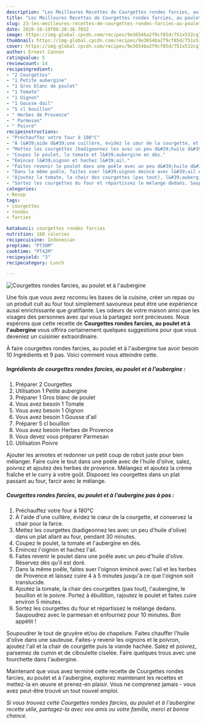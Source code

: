 ```yaml
---
description: "Les Meilleures Recettes de Courgettes rondes farcies, au poulet et à l&amp;#39;aubergine"
title: "Les Meilleures Recettes de Courgettes rondes farcies, au poulet et à l&amp;#39;aubergine"
slug: 23-les-meilleures-recettes-de-courgettes-rondes-farcies-au-poulet-et-a-l-and-39-aubergine
date: 2020-10-19T06:20:36.785Z
image: https://img-global.cpcdn.com/recipes/9e3654ba2f9cf85d/751x532cq70/courgettes-rondes-farcies-au-poulet-et-a-laubergine-photo-principale-de-la-recette.jpg
thumbnail: https://img-global.cpcdn.com/recipes/9e3654ba2f9cf85d/751x532cq70/courgettes-rondes-farcies-au-poulet-et-a-laubergine-photo-principale-de-la-recette.jpg
cover: https://img-global.cpcdn.com/recipes/9e3654ba2f9cf85d/751x532cq70/courgettes-rondes-farcies-au-poulet-et-a-laubergine-photo-principale-de-la-recette.jpg
author: Ernest Cannon
ratingvalue: 5
reviewcount: 14
recipeingredient:
- "2 Courgettes"
- "1 Petite aubergine"
- "1 Gros blanc de poulet"
- "1 Tomate"
- "1 Oignon"
- "1 Gousse dail"
- "5 cl bouillon"
- " Herbes de Provence"
- " Parmesan"
- " Poivre"
recipeinstructions:
- "Préchauffez votre four à 180°C"
- "À l&#39;aide d&#39;une cuillère, évidez le cœur de la courgette, et conservez la chair pour la farce."
- "Mettez les courgettes (badigeonnez les avec un peu d&#39;huile d&#39;olive) dans un plat allant au four, pendant 30 minutes."
- "Coupez le poulet, la tomate et l&#39;aubergine en dés."
- "Émincez l&#39;oignon et hachez l&#39;ail."
- "Faites revenir le poulet dans une poêle avec un peu d&#39;huile d&#39;olive. Réservez dès qu&#39;il est doré."
- "Dans la même poêle, faites suer l&#39;oignon émincé avec l&#39;ail et les herbes de Provence et laissez cuire 4 à 5 minutes jusqu&#39;à ce que l&#39;oignon soit translucide."
- "Ajoutez la tomate, la chair des courgettes (pas tout), l&#39;aubergine, le bouillon et le poivre. Portez à ébullition, rajoutez le poulet et faites cuire environ 5 minutes."
- "Sortez les courgettes du four et répartissez le mélange dedans. Saupoudrez avec le parmesan et enfournez pour 10 minutes. Bon appétit !"
categories:
- Resep
tags:
- courgettes
- rondes
- farcies

katakunci: courgettes rondes farcies 
nutrition: 168 calories
recipecuisine: Indonesian
preptime: "PT30M"
cooktime: "PT42M"
recipeyield: "3"
recipecategory: Lunch

---
```



![Courgettes rondes farcies, au poulet et à l&#39;aubergine](https://img-global.cpcdn.com/recipes/9e3654ba2f9cf85d/751x532cq70/courgettes-rondes-farcies-au-poulet-et-a-laubergine-photo-principale-de-la-recette.jpg)

Une fois que vous avez reconnu les bases de la cuisine, créer un repas ou un produit cuit au four tout simplement savoureux peut être une expérience aussi enrichissante que gratifiante. Les odeurs de votre maison ainsi que les visages des personnes avec qui vous la partagez sont précieuses. Nous espérons que cette recette de <strong> Courgettes rondes farcies, au poulet et à l&#39;aubergine </strong> vous offrira certainement quelques suggestions pour que vous deveniez un cuisinier extraordinaire.

<!--inarticleads1-->

À faire courgettes rondes farcies, au poulet et à l&#39;aubergine tue avoir besoin 10 Ingrédients et 9 pas. Voici comment vous atteindre cette.

##### Ingrédients de courgettes rondes farcies, au poulet et à l&#39;aubergine :

1. Préparer 2 Courgettes
1. Utilisation 1 Petite aubergine
1. Préparer 1 Gros blanc de poulet
1. Vous avez besoin 1 Tomate
1. Vous avez besoin 1 Oignon
1. Vous avez besoin 1 Gousse d&#39;ail
1. Préparer 5 cl bouillon
1. Vous avez besoin  Herbes de Provence
1. Vous devez vous préparer  Parmesan
1. Utilisation  Poivre


Ajouter les armotes et redonner un petit coup de robot juste pour bien mélanger. Faire cuire le tout dans une poèle avec de l&#39;huile d&#39;olive, salez, poivrez et ajoutez des herbes de provence. Mélangez et ajoutez la crème fraîche et le curry à votre goût. Disposez les courgettes dans un plat passant au four, farcir avec le mélange. 

<!--inarticleads2-->

##### Courgettes rondes farcies, au poulet et à l&#39;aubergine pas à pas :

1. Préchauffez votre four à 180°C
1. À l&#39;aide d&#39;une cuillère, évidez le cœur de la courgette, et conservez la chair pour la farce.
1. Mettez les courgettes (badigeonnez les avec un peu d&#39;huile d&#39;olive) dans un plat allant au four, pendant 30 minutes.
1. Coupez le poulet, la tomate et l&#39;aubergine en dés.
1. Émincez l&#39;oignon et hachez l&#39;ail.
1. Faites revenir le poulet dans une poêle avec un peu d&#39;huile d&#39;olive. Réservez dès qu&#39;il est doré.
1. Dans la même poêle, faites suer l&#39;oignon émincé avec l&#39;ail et les herbes de Provence et laissez cuire 4 à 5 minutes jusqu&#39;à ce que l&#39;oignon soit translucide.
1. Ajoutez la tomate, la chair des courgettes (pas tout), l&#39;aubergine, le bouillon et le poivre. Portez à ébullition, rajoutez le poulet et faites cuire environ 5 minutes.
1. Sortez les courgettes du four et répartissez le mélange dedans. Saupoudrez avec le parmesan et enfournez pour 10 minutes. Bon appétit !


Soupoudrer le tout de gruyère et/ou de chapelure. Faites chauffer l&#39;huile d&#39;olive dans une sauteuse. Faites-y revenir les oignons et le poivron, ajoutez l&#39;ail et la chair de courgette puis la viande hachée. Salez et poivrez, parsemez de cumin et de ciboulette ciselée. Faire quelques trous avec une fourchette dans l&#39;aubergine. 

<!--inarticleads1-->

<p>
Maintenant que vous avez terminé cette recette de Courgettes rondes farcies, au poulet et à l&#39;aubergine, explorez maintenant les recettes et mettez-la en œuvre et prenez-en plaisir. Vous ne comprenez jamais - vous avez peut-être trouvé un tout nouvel emploi.
</p>

<p>
<i>Si vous trouvez cette Courgettes rondes farcies, au poulet et à l&#39;aubergine recette utile, partagez-la avec vos amis ou votre famille, merci et bonne chance.</i>
</p>
